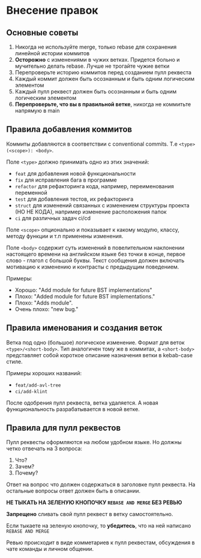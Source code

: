 # Внесение правок

## Основные советы

1. Никогда не используйте merge, только rebase для сохранения линейной истории коммитов
2. **Осторожно** с изменениями в чужих ветках. Придется больно и мучительно делать rebase. Лучше не трогайте чужие
   ветки
3. Перепроверьте историю коммитов перед созданием пулл реквеста
4. Каждый коммит должен быть осознанным и быть одним логическим элементом
5. Каждый пулл реквест должен быть осознанным и быть одним логическим элементом
6. **Перепроверьте, что вы в правильной ветке**, никогда не коммитьте напрямую в main

## Правила добавления коммитов

Коммиты добавляются в соответствии с conventional commits. Т.е
`<type>(<scope>): <body>`.

Поле `<type>` должно принимать одно из этих значений:

* `feat` для добавления новой функциональности
* `fix` для исправления бага в программе
* `refactor` для рефакторинга кода, например, переименования переменной
* `test` для добавления тестов, их рефакторинга
* `struct` для изменений связанных с изменением структуры проекта (НО НЕ КОДА), например изменение
  расположения папок
* `ci` для различных задач ci/cd

Поле `<scope>` опционально и показывает к какому модулю, классу, методу функции и т.п применены изменения.

Поле `<body>` содержит суть изменений в повелительном наклонении настоящего времени на английском языке без точки в
конце, первое слово - глагол с большой буквы. Текст сообщения должен включать мотивацию к изменению и контрасты с
предыдущим поведением.

Примеры:

* Хорошо: "Add module for future BST implementations"
* Плохо: "Added module for future BST implementations."
* Плохо: "Adds module".
* Очень плохо: "new bug."

## Правила именования и создания веток

Ветка под одно (большое) логическое изменение. Формат для веток `<type>/<short-body>`. Тип аналогичен тому же в
коммитах,
а `<short-body>` представляет собой короткое описание назначения ветки в kebab-case стиле.

Примеры хороших названий:

* `feat/add-avl-tree`
* `ci/add-klint`

После одобрения пулл реквеста, ветка удаляется. А новая функциональность разрабатывается в новой ветке.

## Правила для пулл реквестов

Пулл реквесты оформляются на любом удобном языке. Но должны четко отвечать на 3 вопроса:

1. Что?
2. Зачем?
3. Почему?

Ответ на вопрос что должен содержаться в заголовке пулл реквеста. На остальные вопросы ответ должен быть в описании.

**НЕ ТЫКАТЬ НА ЗЕЛЕНУЮ КНОПОЧКУ `REBASE AND MERGE` БЕЗ РЕВЬЮ**

**Запрещено** сливать свой пулл реквест в ветку самостоятельно.

Если тыкаете на зеленую кнопочку, то **убедитесь**, что на ней написано `REBASE AND MERGE`

Ревью происходит в виде комметариев к пулл реквестам, обсуждения в чате команды и личном общении.
